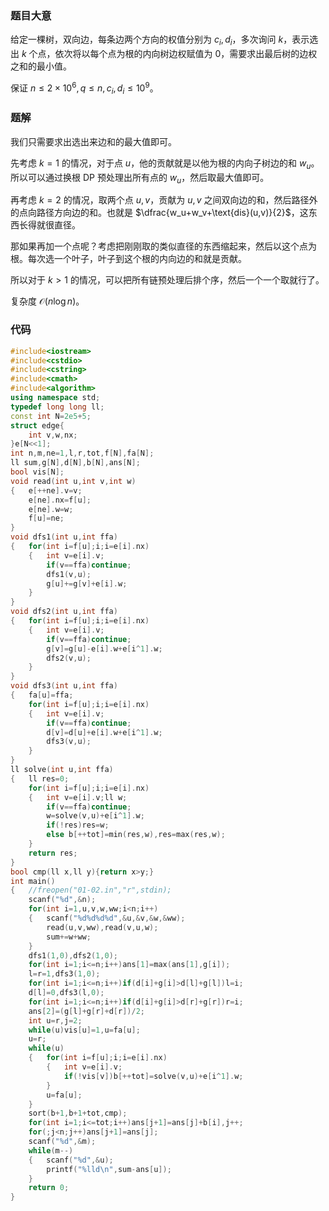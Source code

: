 ### 题目大意

给定一棵树，双向边，每条边两个方向的权值分别为 $c_i,d_i$，多次询问 $k$，表示选出 $k$ 个点，依次将以每个点为根的内向树边权赋值为 $0$，需要求出最后树的边权之和的最小值。

保证 $n \le 2\times 10^6,q \le n,c_i,d_i \le 10^9$。

### 题解

我们只需要求出选出来边和的最大值即可。

先考虑 $k=1$ 的情况，对于点 $u$，他的贡献就是以他为根的内向子树边的和 $w_u$。所以可以通过换根 DP 预处理出所有点的 $w_u$，然后取最大值即可。

再考虑 $k=2$ 的情况，取两个点 $u,v$，贡献为 $u,v$ 之间双向边的和，然后路径外的点向路径方向边的和。也就是 $\dfrac{w_u+w_v+\text{dis}(u,v)}{2}$，这东西长得就很直径。

那如果再加一个点呢？考虑把刚刚取的类似直径的东西缩起来，然后以这个点为根。每次选一个叶子，叶子到这个根的内向边的和就是贡献。

所以对于 $k >1$ 的情况，可以把所有链预处理后排个序，然后一个一个取就行了。

复杂度 $\mathcal{O}(n \log n)$。

### 代码

```cpp
#include<iostream>
#include<cstdio>
#include<cstring>
#include<cmath>
#include<algorithm>
using namespace std;
typedef long long ll;
const int N=2e5+5;
struct edge{
	int v,w,nx;
}e[N<<1];
int n,m,ne=1,l,r,tot,f[N],fa[N];
ll sum,g[N],d[N],b[N],ans[N];
bool vis[N];
void read(int u,int v,int w)
{	e[++ne].v=v;
	e[ne].nx=f[u];
	e[ne].w=w;
	f[u]=ne;
}
void dfs1(int u,int ffa)
{	for(int i=f[u];i;i=e[i].nx)
	{	int v=e[i].v;
		if(v==ffa)continue;
		dfs1(v,u);
		g[u]+=g[v]+e[i].w;
	}
}
void dfs2(int u,int ffa)
{	for(int i=f[u];i;i=e[i].nx)
	{	int v=e[i].v;
		if(v==ffa)continue;
		g[v]=g[u]-e[i].w+e[i^1].w;
		dfs2(v,u);
	}
}
void dfs3(int u,int ffa)
{	fa[u]=ffa;
	for(int i=f[u];i;i=e[i].nx)
	{	int v=e[i].v;
		if(v==ffa)continue;
		d[v]=d[u]+e[i].w+e[i^1].w;
		dfs3(v,u);
	}
}
ll solve(int u,int ffa)
{	ll res=0;
	for(int i=f[u];i;i=e[i].nx)
	{	int v=e[i].v;ll w;
		if(v==ffa)continue;
		w=solve(v,u)+e[i^1].w;
		if(!res)res=w;
		else b[++tot]=min(res,w),res=max(res,w);
	}
	return res;
}
bool cmp(ll x,ll y){return x>y;}
int main()
{	//freopen("01-02.in","r",stdin);
	scanf("%d",&n);
	for(int i=1,u,v,w,ww;i<n;i++)
	{	scanf("%d%d%d%d",&u,&v,&w,&ww);
		read(u,v,ww),read(v,u,w);
		sum+=w+ww;
	}
	dfs1(1,0),dfs2(1,0);
	for(int i=1;i<=n;i++)ans[1]=max(ans[1],g[i]);
	l=r=1,dfs3(1,0);
	for(int i=1;i<=n;i++)if(d[i]+g[i]>d[l]+g[l])l=i;
	d[l]=0,dfs3(l,0);
	for(int i=1;i<=n;i++)if(d[i]+g[i]>d[r]+g[r])r=i;
	ans[2]=(g[l]+g[r]+d[r])/2;
	int u=r,j=2;
	while(u)vis[u]=1,u=fa[u];
	u=r;
	while(u)
	{	for(int i=f[u];i;i=e[i].nx)
		{	int v=e[i].v;
			if(!vis[v])b[++tot]=solve(v,u)+e[i^1].w;
		}
		u=fa[u];
	}
	sort(b+1,b+1+tot,cmp);
	for(int i=1;i<=tot;i++)ans[j+1]=ans[j]+b[i],j++;
	for(;j<n;j++)ans[j+1]=ans[j];
	scanf("%d",&m);
	while(m--)
	{	scanf("%d",&u);
		printf("%lld\n",sum-ans[u]);
	}
	return 0;
}
```